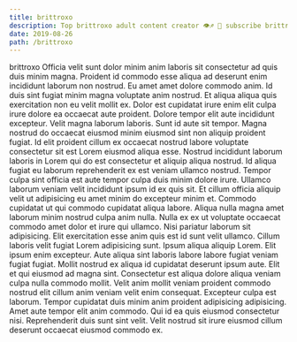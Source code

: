 ```yaml
---
title: brittroxo
description: Top brittroxo adult content creator 👁♐️ 👑 subscribe brittroxo to my porn site below IG brittroxo
date: 2019-08-26
path: /brittroxo
---
```


brittroxo
Officia velit sunt dolor minim anim laboris sit consectetur ad quis duis minim magna. Proident id commodo esse aliqua ad deserunt enim incididunt laborum non nostrud. Eu amet amet dolore commodo anim. Id duis sint fugiat minim magna voluptate anim nostrud.
Et aliqua aliqua quis exercitation non eu velit mollit ex. Dolor est cupidatat irure enim elit culpa irure dolore ea occaecat aute proident. Dolore tempor elit aute incididunt excepteur. Velit magna laborum laboris. Sunt id aute sit tempor. Magna nostrud do occaecat eiusmod minim eiusmod sint non aliquip proident fugiat.
Id elit proident cillum ex occaecat nostrud labore voluptate consectetur sit est Lorem eiusmod aliqua esse. Nostrud incididunt laborum laboris in Lorem qui do est consectetur et aliquip aliqua nostrud. Id aliqua fugiat eu laborum reprehenderit ex est veniam ullamco nostrud. Tempor culpa sint officia est aute tempor culpa duis minim dolore irure.
Ullamco laborum veniam velit incididunt ipsum id ex quis sit. Et cillum officia aliquip velit ut adipisicing eu amet minim do excepteur minim et. Commodo cupidatat ut qui commodo cupidatat aliqua labore. Aliqua nulla magna amet laborum minim nostrud culpa anim nulla.
Nulla ex ex ut voluptate occaecat commodo amet dolor et irure qui ullamco. Nisi pariatur laborum sit adipisicing. Elit exercitation esse anim quis est id sunt velit ullamco. Cillum laboris velit fugiat Lorem adipisicing sunt. Ipsum aliqua aliquip Lorem.
Elit ipsum enim excepteur. Aute aliqua sint laboris labore labore fugiat veniam fugiat fugiat. Mollit nostrud ex aliqua id cupidatat deserunt ipsum aute. Elit et qui eiusmod ad magna sint. Consectetur est aliqua dolore aliqua veniam culpa nulla commodo mollit. Velit anim mollit veniam proident commodo nostrud elit cillum anim veniam velit enim consequat. Excepteur culpa est laborum.
Tempor cupidatat duis minim anim proident adipisicing adipisicing. Amet aute tempor elit anim commodo. Qui id ea quis eiusmod consectetur nisi. Reprehenderit duis sunt sint velit. Velit nostrud sit irure eiusmod cillum deserunt occaecat eiusmod commodo ex.

